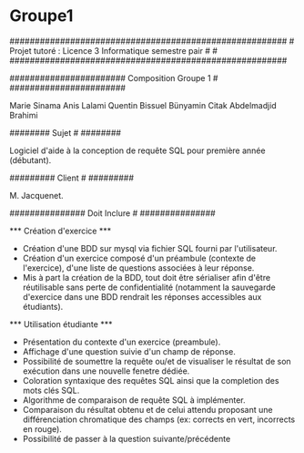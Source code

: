# Groupe1

#######################################################
                                                      #
Projet tutoré : Licence 3 Informatique semestre pair  #
                                                      #
#######################################################


#######################
 Composition Groupe 1 #
#######################

Marie Sinama
Anis Lalami
Quentin Bissuel
Bünyamin Citak
Abdelmadjid Brahimi



########
 Sujet #
########

Logiciel d'aide à la conception de requête SQL
pour première année (débutant).


#########
 Client #
#########

M. Jacquenet.


###############
 Doit Inclure #
###############


*** Création d'exercice ***

* Création d'une BDD sur mysql via fichier SQL fourni par l'utilisateur.
* Création d'un exercice composé d'un préambule (contexte de l'exercice),
d'une liste de questions associées à leur réponse.
* Mis à part la création de la BDD, tout doit être sérialiser afin d'être
réutilisable sans perte de confidentialité (notamment la sauvegarde d'exercice
dans une BDD rendrait les réponses accessibles aux étudiants).


*** Utilisation étudiante ***

* Présentation du contexte d'un exercice (preambule).
* Affichage d'une question suivie d'un champ de réponse.
* Possibilité de soumettre la requête ou/et de visualiser le résultat de son
exécution dans une nouvelle fenetre dédiée.
* Coloration syntaxique des requêtes SQL ainsi que la completion des mots
clés SQL.
* Algorithme de comparaison de requête SQL à implémenter.
* Comparaison du résultat obtenu et de celui attendu proposant une différenciation chromatique des champs (ex: corrects en vert, incorrects en rouge).
* Possibilité de passer à la question suivante/précédente
